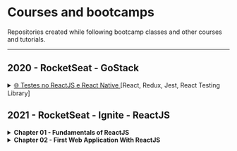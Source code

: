 # Courses and bootcamps

Repositories created while following bootcamp classes and other courses and tutorials.

---

## 2020 - RocketSeat - GoStack

<details>  
  
  <summary><a href="https://github.com/amaralc/testes-no-reactjs-e-react-native">🌐 Testes no ReactJS e React Native </a>[React, Redux, Jest, React Testing Library]   </summary>
  
  Description: Created unit tests for components, actions and reducers using TDD.

</details>


## 2021 - RocketSeat - Ignite - ReactJS

<details>
  <summary>
    <strong>Chapter 01 - Fundamentals of ReactJS</strong>
  </summary>
  
  </br>
  
  <details>    
    <summary>
      <a href="https://github.com/amaralc/2021-ignite-reactjs-I-github-explorer">
        🌐 Create github explorer app
      </a>
      [ReactJS, TypeScript]
    </summary>  
    Description: List github repositories for a given github username.
  </details>
  <details>    
    <summary>
      <a href="https://github.com/amaralc/2021-ignite-reactjs-I-desafio-01-conceitos-do-react">
        🌐 Challenge 01 - React concepts 
      </a>
      [ReactJS, TypeScript]
    </summary>  
    Description: Explore state, props and other concepts.
  </details>
  <details>    
    <summary>
      <a href="https://github.com/amaralc/2021-ignite-reactjs-I-desafio-02-componentizando-a-aplicacao">
        🌐 Challenge 02 - Create application components
      </a>
      [ReactJS, TypeScript]
    </summary>  
    Description: Restructure application and organize components.
  </details>
  
  </br>
    
</details>



<details>
  <summary>
    <strong>Chapter 02 - First Web Application With ReactJS</strong>
  </summary>
  
  </br>
  
  <details>    
    <summary>
      <a href="https://github.com/amaralc/2021-ignite-reactjs-II-dtmoney">
        🌐 Create DTMoney app
      </a>
      [ReactJS, TypeScript]
    </summary>  
    Description: Create app to control personal finances.
  </details>
  <details>    
    <summary>
      <a href="https://github.com/amaralc/2021-ignite-reactjs-II-desafio-01-criando-um-hook-de-carrinho-de-compras">
        🌐 Challenge 01 - Creating a shopping cart hook
      </a>
      [ReactJS, TypeScript]
    </summary>  
    Description: Creating hooks and using React Context API.
  </details> 
  <details>    
    <summary>
      <a href="https://github.com/amaralc/2021-ignite-reactjs-II-desafio-02-refactoring-classes-ts">
        🌐 Challenge 02 - Refactor project using TypeScript and Functional Components
      </a>
      [ReactJS, TypeScript, JavaScript]
    </summary>  
    Description: Convert project from Javascript to Typescript and from Class based Components to Functional Components.
  </details>  
  
  
  </br>
    
</details>

